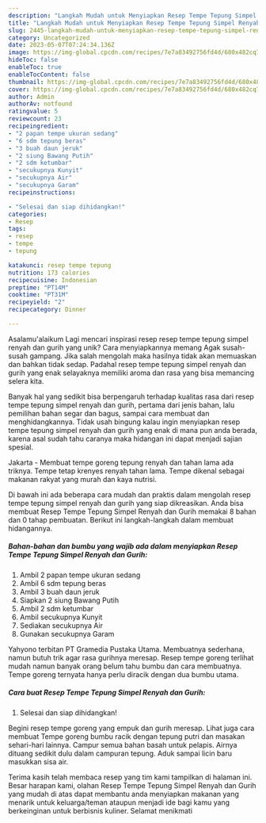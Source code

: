 ```yaml
---
description: "Langkah Mudah untuk Menyiapkan Resep Tempe Tepung Simpel Renyah dan Gurih{ yang Enak Banget"
title: "Langkah Mudah untuk Menyiapkan Resep Tempe Tepung Simpel Renyah dan Gurih{ yang Enak Banget"
slug: 2445-langkah-mudah-untuk-menyiapkan-resep-tempe-tepung-simpel-renyah-dan-gurih-yang-enak-banget
category: Uncategorized
date: 2023-05-07T07:24:34.136Z
image: https://img-global.cpcdn.com/recipes/7e7a83492756fd4d/680x482cq70/resep-tempe-tepung-simpel-renyah-dan-gurih-foto-resep-utama.jpg
hideToc: false
enableToc: true
enableTocContent: false
thumbnail: https://img-global.cpcdn.com/recipes/7e7a83492756fd4d/680x482cq70/resep-tempe-tepung-simpel-renyah-dan-gurih-foto-resep-utama.jpg
cover: https://img-global.cpcdn.com/recipes/7e7a83492756fd4d/680x482cq70/resep-tempe-tepung-simpel-renyah-dan-gurih-foto-resep-utama.jpg
author: Admin
authorAv: notfound
ratingvalue: 5
reviewcount: 23
recipeingredient:
- "2 papan tempe ukuran sedang"
- "6 sdm tepung beras"
- "3 buah daun jeruk"
- "2 siung Bawang Putih"
- "2 sdm ketumbar"
- "secukupnya Kunyit"
- "secukupnya Air"
- "secukupnya Garam"
recipeinstructions:

- "Selesai dan siap dihidangkan!"
categories:
- Resep
tags:
- resep
- tempe
- tepung

katakunci: resep tempe tepung 
nutrition: 173 calories
recipecuisine: Indonesian
preptime: "PT14M"
cooktime: "PT31M"
recipeyield: "2"
recipecategory: Dinner

---
```



Asalamu'alaikum Lagi mencari inspirasi resep resep tempe tepung simpel renyah dan gurih yang unik? Cara menyiapkannya memang Agak susah-susah gampang. Jika salah mengolah maka hasilnya tidak akan memuaskan dan bahkan tidak sedap. Padahal resep tempe tepung simpel renyah dan gurih yang enak selayaknya memiliki aroma dan rasa yang bisa memancing selera kita.


Banyak hal yang sedikit bisa berpengaruh terhadap kualitas rasa dari resep tempe tepung simpel renyah dan gurih, pertama dari jenis bahan, lalu pemilihan bahan segar dan bagus, sampai cara membuat dan menghidangkannya. Tidak usah bingung kalau ingin menyiapkan resep tempe tepung simpel renyah dan gurih yang enak di mana pun anda berada, karena asal sudah tahu caranya maka hidangan ini dapat menjadi sajian spesial.

Jakarta - Membuat tempe goreng tepung renyah dan tahan lama ada triknya. Tempe tetap krenyes renyah tahan lama. Tempe dikenal sebagai makanan rakyat yang murah dan kaya nutrisi.


Di bawah ini ada beberapa cara mudah dan praktis dalam mengolah resep tempe tepung simpel renyah dan gurih yang siap dikreasikan. Anda bisa membuat Resep Tempe Tepung Simpel Renyah dan Gurih memakai 8 bahan dan 0 tahap pembuatan. Berikut ini langkah-langkah dalam membuat hidangannya.

<!--inarticleads1-->

##### Bahan-bahan dan bumbu yang wajib ada dalam menyiapkan Resep Tempe Tepung Simpel Renyah dan Gurih:

1. Ambil 2 papan tempe ukuran sedang
1. Ambil 6 sdm tepung beras
1. Ambil 3 buah daun jeruk
1. Siapkan 2 siung Bawang Putih
1. Ambil 2 sdm ketumbar
1. Ambil secukupnya Kunyit
1. Sediakan secukupnya Air
1. Gunakan secukupnya Garam


Yahyono terbitan PT Gramedia Pustaka Utama. Membuatnya sederhana, namun butuh trik agar rasa gurihnya meresap. Resep tempe goreng terlihat mudah namun banyak orang belum tahu bumbu dan cara membuatnya. Tempe goreng ternyata hanya perlu diracik dengan dua bumbu utama. 

<!--inarticleads2-->

##### Cara buat Resep Tempe Tepung Simpel Renyah dan Gurih:


1. Selesai dan siap dihidangkan!

Begini resep tempe goreng yang empuk dan gurih meresap. Lihat juga cara membuat Tempe goreng bumbu racik dengan tepung putri dan masakan sehari-hari lainnya. Campur semua bahan basah untuk pelapis. Airnya dituang sedikit dulu dalam campuran tepung. Aduk sampai licin baru masukkan sisa air. 

Terima kasih telah membaca resep yang tim kami tampilkan di halaman ini. Besar harapan kami, olahan Resep Tempe Tepung Simpel Renyah dan Gurih yang mudah di atas dapat membantu anda menyiapkan makanan yang menarik untuk keluarga/teman ataupun menjadi ide bagi kamu yang berkeinginan untuk berbisnis kuliner. Selamat menikmati
